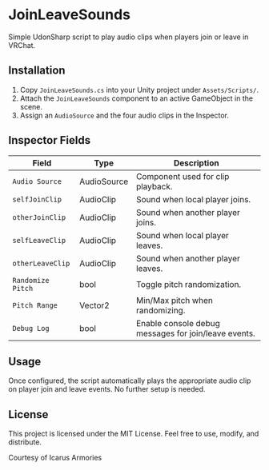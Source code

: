 # JoinLeaveSounds

Simple UdonSharp script to play audio clips when players join or leave in VRChat.

## Installation

1. Copy `JoinLeaveSounds.cs` into your Unity project under `Assets/Scripts/`.
2. Attach the `JoinLeaveSounds` component to an active GameObject in the scene.
3. Assign an `AudioSource` and the four audio clips in the Inspector.

## Inspector Fields

| Field             | Type            | Description                                               |
|-------------------|-----------------|-----------------------------------------------------------|
| `Audio Source`    | AudioSource     | Component used for clip playback.                         |
| `selfJoinClip`    | AudioClip       | Sound when local player joins.                            |
| `otherJoinClip`   | AudioClip       | Sound when another player joins.                          |
| `selfLeaveClip`   | AudioClip       | Sound when local player leaves.                           |
| `otherLeaveClip`  | AudioClip       | Sound when another player leaves.                         |
| `Randomize Pitch` | bool            | Toggle pitch randomization.                               |
| `Pitch Range`     | Vector2         | Min/Max pitch when randomizing.                           |
| `Debug Log`       | bool            | Enable console debug messages for join/leave events.      |

## Usage

Once configured, the script automatically plays the appropriate audio clip on player join and leave events. No further setup is needed.

## License

This project is licensed under the MIT License. Feel free to use, modify, and distribute.

Courtesy of Icarus Armories 

